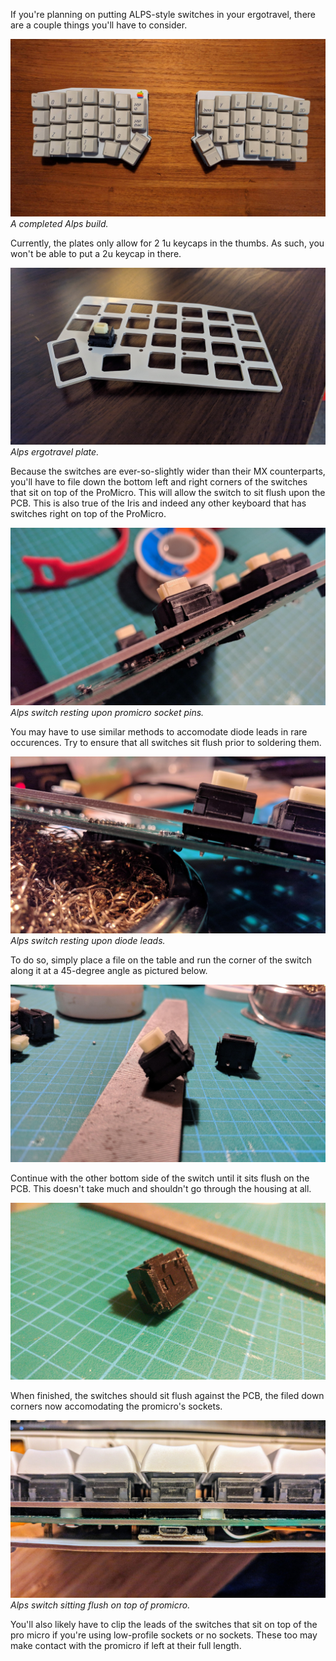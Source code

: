 If you're planning on putting ALPS-style switches in your ergotravel, there are a couple things you'll have to consider.

![A completed Alps build.](images/first_alps_ergotravel.jpg)
*A completed Alps build.*

Currently, the plates only allow for 2 1u keycaps in the thumbs. As such, you won't be able to put a 2u keycap in there.

![Alps ergotravel plate.](images/alps_ergotravel_plate.jpg)
*Alps ergotravel plate.*

Because the switches are ever-so-slightly wider than their MX counterparts, you'll have to file down the bottom left and right corners of the switches that sit on top of the ProMicro. This will allow the switch to sit flush upon the PCB. This is also true of the Iris and indeed any other keyboard that has switches right on top of the ProMicro. 

![Alps switch resting upon promicro socket pins.](images/alps_switch_hits_promicro_socket_pins.jpg)
*Alps switch resting upon promicro socket pins.*

You may have to use similar methods to accomodate diode leads in rare occurences. Try to ensure that all switches sit flush prior to soldering them.

![Alps switch resting upon diode leads.](images/alps_switch_resting_on_promicro_socket_pins.jpg)
*Alps switch resting upon diode leads.*

To do so, simply place a file on the table and run the corner of the switch along it at a 45-degree angle as pictured below.

![Filing down the corner of an Alps switch.](images/alps_switch_filing_down.jpg)

Continue with the other bottom side of the switch until it sits flush on the PCB. This doesn't take much and shouldn't go through the housing at all. 

![A corner of an alps switch after filing it down.](images/alps_switch_filed_down.jpg)

When finished, the switches should sit flush against the PCB, the filed down corners now accomodating the promicro's sockets.

![Alps switch sitting flush on top of promicro.](images/alps_switch_flush_pcb.jpg)
*Alps switch sitting flush on top of promicro.*

You'll also likely have to clip the leads of the switches that sit on top of the pro micro if you're using low-profile sockets or no sockets. These too may make contact with the promicro if left at their full length.

